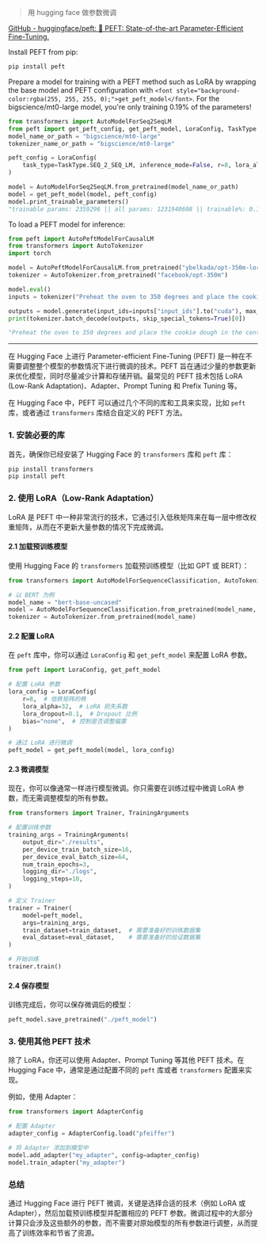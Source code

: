 > 用 hugging face 做参数微调
>

[GitHub - huggingface/peft: 🤗 PEFT: State-of-the-art Parameter-Efficient Fine-Tuning.](https://github.com/huggingface/peft)

<font style="background-color:rgba(255, 255, 255, 0);">Install PEFT from pip:</font>

```python
pip install peft
```

<font style="background-color:rgba(255, 255, 255, 0);">Prepare a model for training with a PEFT method such as LoRA by wrapping the base model and PEFT configuration with</font><font style="background-color:rgba(255, 255, 255, 0);"> </font>`<font style="background-color:rgba(255, 255, 255, 0);">get_peft_model</font>`<font style="background-color:rgba(255, 255, 255, 0);">. For the bigscience/mt0-large model, you're only training 0.19% of the parameters!</font>

```python
from transformers import AutoModelForSeq2SeqLM
from peft import get_peft_config, get_peft_model, LoraConfig, TaskType
model_name_or_path = "bigscience/mt0-large"
tokenizer_name_or_path = "bigscience/mt0-large"

peft_config = LoraConfig(
    task_type=TaskType.SEQ_2_SEQ_LM, inference_mode=False, r=8, lora_alpha=32, lora_dropout=0.1
)

model = AutoModelForSeq2SeqLM.from_pretrained(model_name_or_path)
model = get_peft_model(model, peft_config)
model.print_trainable_parameters()
"trainable params: 2359296 || all params: 1231940608 || trainable%: 0.19151053100118282"
```

<font style="background-color:rgba(255, 255, 255, 0);">To load a PEFT model for inference:</font>

```python
from peft import AutoPeftModelForCausalLM
from transformers import AutoTokenizer
import torch

model = AutoPeftModelForCausalLM.from_pretrained("ybelkada/opt-350m-lora").to("cuda")
tokenizer = AutoTokenizer.from_pretrained("facebook/opt-350m")

model.eval()
inputs = tokenizer("Preheat the oven to 350 degrees and place the cookie dough", return_tensors="pt")

outputs = model.generate(input_ids=inputs["input_ids"].to("cuda"), max_new_tokens=50)
print(tokenizer.batch_decode(outputs, skip_special_tokens=True)[0])

"Preheat the oven to 350 degrees and place the cookie dough in the center of the oven. In a large bowl, combine the flour, baking powder, baking soda, salt, and cinnamon. In a separate bowl, combine the egg yolks, sugar, and vanilla."
```

<font style="background-color:rgba(255, 255, 255, 0);">  
</font>

---

在 Hugging Face 上进行 Parameter-efficient Fine-Tuning (PEFT) 是一种在不需要调整整个模型的参数情况下进行微调的技术。PEFT 旨在通过少量的参数更新来优化模型，同时尽量减少计算和存储开销。最常见的 PEFT 技术包括 LoRA (Low-Rank Adaptation)、Adapter、Prompt Tuning 和 Prefix Tuning 等。

在 Hugging Face 中，PEFT 可以通过几个不同的库和工具来实现，比如 `peft` 库，或者通过 `transformers` 库结合自定义的 PEFT 方法。

### 1. 安装必要的库
首先，确保你已经安装了 Hugging Face 的 `transformers` 库和 `peft` 库：

```bash
pip install transformers
pip install peft
```

### 2. 使用 LoRA（Low-Rank Adaptation）
LoRA 是 PEFT 中一种非常流行的技术，它通过引入低秩矩阵来在每一层中修改权重矩阵，从而在不更新大量参数的情况下完成微调。

#### 2.1 加载预训练模型
使用 Hugging Face 的 `transformers` 加载预训练模型（比如 GPT 或 BERT）：

```python
from transformers import AutoModelForSequenceClassification, AutoTokenizer

# 以 BERT 为例
model_name = "bert-base-uncased"
model = AutoModelForSequenceClassification.from_pretrained(model_name, num_labels=2)
tokenizer = AutoTokenizer.from_pretrained(model_name)
```

#### 2.2 配置 LoRA
在 `peft` 库中，你可以通过 `LoraConfig` 和 `get_peft_model` 来配置 LoRA 参数。

```python
from peft import LoraConfig, get_peft_model

# 配置 LoRA 参数
lora_config = LoraConfig(
    r=8,  # 低秩矩阵的秩
    lora_alpha=32,  # LoRA 损失系数
    lora_dropout=0.1,  # Dropout 比例
    bias="none",  # 控制是否调整偏置
)

# 通过 LoRA 进行微调
peft_model = get_peft_model(model, lora_config)
```

#### 2.3 微调模型
现在，你可以像通常一样进行模型微调。你只需要在训练过程中微调 LoRA 参数，而无需调整模型的所有参数。

```python
from transformers import Trainer, TrainingArguments

# 配置训练参数
training_args = TrainingArguments(
    output_dir="./results",
    per_device_train_batch_size=16,
    per_device_eval_batch_size=64,
    num_train_epochs=3,
    logging_dir="./logs",
    logging_steps=10,
)

# 定义 Trainer
trainer = Trainer(
    model=peft_model,
    args=training_args,
    train_dataset=train_dataset,  # 需要准备好的训练数据集
    eval_dataset=eval_dataset,    # 需要准备好的验证数据集
)

# 开始训练
trainer.train()
```

#### 2.4 保存模型
训练完成后，你可以保存微调后的模型：

```python
peft_model.save_pretrained("./peft_model")
```

### 3. 使用其他 PEFT 技术
除了 LoRA，你还可以使用 Adapter、Prompt Tuning 等其他 PEFT 技术。在 Hugging Face 中，通常是通过配置不同的 `peft` 库或者 `transformers` 配置来实现。

例如，使用 Adapter：

```python
from transformers import AdapterConfig

# 配置 Adapter
adapter_config = AdapterConfig.load("pfeiffer")

# 将 Adapter 添加到模型中
model.add_adapter("my_adapter", config=adapter_config)
model.train_adapter("my_adapter")
```

### 总结
通过 Hugging Face 进行 PEFT 微调，关键是选择合适的技术（例如 LoRA 或 Adapter），然后加载预训练模型并配置相应的 PEFT 参数。微调过程中的大部分计算只会涉及这些额外的参数，而不需要对原始模型的所有参数进行调整，从而提高了训练效率和节省了资源。

